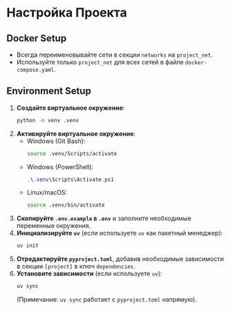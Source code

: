 # Настройка Проекта

## Docker Setup

- Всегда переименовывайте сети в секции `networks` на `project_net`.
- Используйте только `project_net` для всех сетей в файле `docker-compose.yaml`.

## Environment Setup

1.  **Создайте виртуальное окружение**:
    ```bash
    python -m venv .venv
    ```
2.  **Активируйте виртуальное окружение**:
    -   Windows (Git Bash):
        ```bash
        source .venv/Scripts/activate
        ```
    -   Windows (PowerShell):
        ```powershell
        .\.venv\Scripts\Activate.ps1
        ```
    -   Linux/macOS:
        ```bash
        source .venv/bin/activate
        ```
3.  **Скопируйте `.env.example` в `.env`** и заполните необходимые переменные окружения.
4.  **Инициализируйте `uv`** (если используете `uv` как пакетный менеджер):
    ```bash
    uv init
    ```
5.  **Отредактируйте `pyproject.toml`**, добавив необходимые зависимости в секции `[project]` в ключ `dependencies`.
6.  **Установите зависимости** (если используете `uv`):
    ```bash
    uv sync
    ```
    (Примечание: `uv sync` работает с `pyproject.toml` напрямую).
